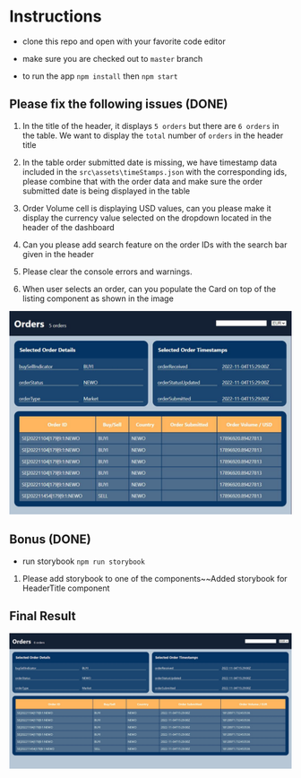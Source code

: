 # Instructions

- clone this repo and open with your favorite code editor

- make sure you are checked out to `master` branch

- to run the app `npm install` then `npm start`

## Please fix the following issues (DONE)

1.  In the title of the header, it displays `5 orders` but there are `6 orders` in the table. We want to display the `total` number of `orders` in the header title

2.  In the table order submitted date is missing, we have timestamp data included in the `src\assets\timeStamps.json` with the corresponding ids, please combine that with the order data and make sure the order submitted date is being displayed in the table

3.  Order Volume cell is displaying USD values, can you please make it display the currency value selected on the dropdown located in the header of the dashboard

4.  Can you please add search feature on the order IDs with the search bar given in the header

5.  Please clear the console errors and warnings.

6.  When user selects an order, can you populate the Card on top of the listing component as shown in the image

![alt text](dashboard.JPG)

## Bonus (DONE)

- run storybook `npm run storybook`

1. Please add storybook to one of the components~~Added storybook for HeaderTitle component

## Final Result

![alt text](dashboardFinal.jpg)
